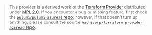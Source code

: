 > This provider is a derived work of the [Terraform Provider](https://github.com/hashicorp/terraform-provider-azuread)
> distributed under [MPL 2.0](https://www.mozilla.org/en-US/MPL/2.0/). If you encounter a bug or missing feature,
> first check the [`pulumi/pulumi-azuread` repo](https://github.com/pulumi/pulumi-azuread/issues); however, if that doesn't turn up anything,
> please consult the source [`hashicorp/terraform-provider-azuread` repo](https://github.com/hashicorp/terraform-provider-azuread/issues).
